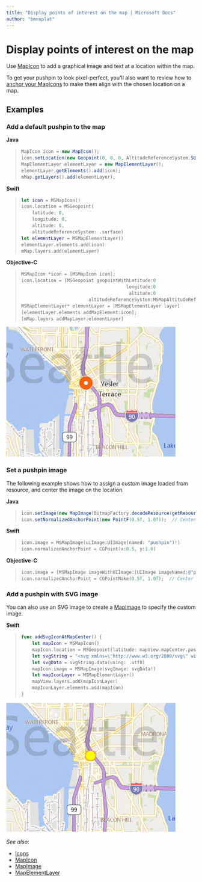 ```yaml
---
title: "Display points of interest on the map | Microsoft Docs"
author: "bmnxplat"
---
```


# Display points of interest on the map

Use [MapIcon](../map-control-api/MapIcon-class.md) to add a graphical image and text at a
location within the map.

To get your pushpin to look pixel-perfect, you'll also want to review how to [anchor your MapIcons](anchoring-mapIcons.md) to make them
align with the chosen location on a map.

## Examples

### Add a default pushpin to the map

**Java**

>```Java
> MapIcon icon = new MapIcon();
> icon.setLocation(new Geopoint(0, 0, 0, AltitudeReferenceSystem.SURFACE));
> MapElementLayer elementLayer = new MapElementLayer();
> elementLayer.getElements().add(icon);
> mMap.getLayers().add(elementLayer);
>```

**Swift**

>```swift
> let icon = MSMapIcon()
> icon.location = MSGeopoint(
>     latitude: 0,
>     longitude: 0,
>     altitude: 0,
>     altitudeReferenceSystem: .surface)
> let elementLayer = MSMapElementLayer()
> elementLayer.elements.add(icon)
> mMap.layers.add(elementLayer)
>```

**Objective-C**

>```objectivec
> MSMapIcon *icon = [MSMapIcon icon];
> icon.location = [MSGeopoint geopointWithLatitude:0
>                                        longitude:0
>                                         altitude:0
>                          altitudeReferenceSystem:MSMapAltitudeReferenceSystemSurface];
> MSMapElementLayer* elementLayer = [MSMapElementLayer layer]
> [elementLayer.elements addMapElement:icon];
> [mMap.layers addMapLayer:elementLayer]
>```

![Default icon](media/icons-default.png)

### Set a pushpin image

The following example shows how to assign a custom image loaded from resource, and center the image on the location.

**Java**

>```Java
> icon.setImage(new MapImage(BitmapFactory.decodeResource(getResources(), imageIndex)));
> icon.setNormalizedAnchorPoint(new PointF(0.5f, 1.0f));  // Center against the bottom of the image
>```

**Swift**

>```swift
> icon.image = MSMapImage(uiImage:UIImage(named: "pushpin")!)
> icon.normalizedAnchorPoint = CGPoint(x:0.5, y:1.0)
>```

**Objective-C**

>```objectivec
> icon.image = [MSMapImage imageWithUIImage:[UIImage imageNamed:@"pushpin"]];
> icon.normalizedAnchorPoint = CGPointMake(0.5f, 1.0f);  // Center against the bottom of the image
>```

### Add a pushpin with SVG image

You can also use an SVG image to create a [MapImage](../map-control-api/MapImage-class.md) to specify the custom image.

**Swift**

>```swift
> func addSvgIconAtMapCenter() {
>     let mapIcon = MSMapIcon()
>     mapIcon.location = MSGeopoint(latitude: mapView.mapCenter.position.latitude, longitude: mapView.mapCenter.position.longitude)
>     let svgString = "<svg xmlns=\"http://www.w3.org/2000/svg\" width=\"50\" height=\"50\"><circle cx=\"25\" cy=\"25\" r=\"20\" stroke=\"orange\" stroke-width=\"4\" fill=\"yellow\" /></svg>"
>     let svgData = svgString.data(using: .utf8)
>     mapIcon.image = MSMapImage(svgImage: svgData!)
>     let mapIconLayer = MSMapElementLayer()
>     mapView.layers.add(mapIconLayer)
>     mapIconLayer.elements.add(mapIcon)
> }
>```

![SVG Icon](media/icons-svg.png)

_See also_:
* [Icons](map-icons.md)
* [MapIcon](../map-control-api/MapIcon-class.md)
* [MapImage](../map-control-api/MapImage-class.md)
* [MapElementLayer](../map-control-api/MapElementLayer-class.md)
